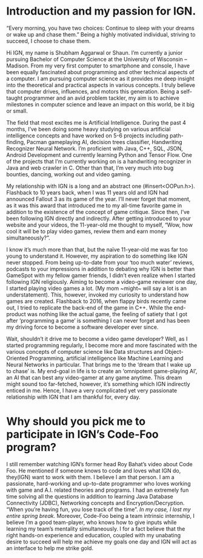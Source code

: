 # Introduction and my passion for IGN.  
“Every morning, you have two choices: Continue to sleep with your dreams or wake up and chase them.” Being a highly motivated individual, striving to succeed, I choose to chase them.

Hi IGN, my name is Shubham Aggarwal or Shaun. I’m currently a junior pursuing Bachelor of Computer Science at the University of Wisconsin – Madison. From my very first computer to smartphone and console, I have been equally fascinated about programming and other technical aspects of a computer. I am pursuing computer science as it provides me deep insight into the theoretical and practical aspects in various concepts. I truly believe that computer drives, influences, and motors this generation. Being a self-taught programmer and an avid problem tackler, my aim is to achieve milestones in computer science and leave an impact on this world, be it big or small.  

The field that most excites me is Artificial Intelligence. During the past 4 months, I’ve been doing some heavy studying on various artificial intelligence concepts and have worked on 5-6 projects including path-finding, Pacman gameplaying AI, decision trees classifier, Handwriting Recognizer Neural Network. I’m proficient with Java, C++, SQL, JSON, Android Development and currently learning Python and Tensor Flow. One of the projects that I’m currently working on is a handwriting recognizer in Java and web crawler in C. Other than that, I’m very much into bug bounties, dancing, working out and video gaming.

My relationship with IGN is a long and an abstract one (#insert<OOPun.h>). Flashback to 10 years back, when I was 11 years old and IGN had announced Fallout 3 as its game of the year. I’ll never forget that moment, as it was this award that introduced me to my all-time favorite game in addition to the existence of the concept of game critique. Since then, I’ve been following IGN directly and indirectly. After getting introduced to your website and your videos, the 11-year-old me thought to myself, “Wow, how cool it will be to play video games, review them and earn money simultaneously?”.

I know it’s much more than that, but the naïve 11-year-old me was far too young to understand it. However, my aspiration to do something like IGN never stopped. From being up-to-date from your ‘too much water’ reviews, podcasts to your impressions in addition to debating why IGN is better than GameSpot with my fellow gamer friends, I didn’t even realize when I started following IGN religiously. Aiming to become a video-game reviewer one day, I started playing video games a lot. (My mom ~might~ will say a lot is an understatement). This, however, invoked my curiosity to understand how games are created. Flashback to 2016, when flappy birds recently came out, I tried to replicate the back-end of the game in C++. While the end-product was nothing like the actual game, the feeling of satiety that I got after ‘programming a game’ is something I can never forget and has been my driving force to become a software developer ever since.

Wait, shouldn’t it drive me to become a video game developer? Well, as I started programming regularly, I become more and more fascinated with the various concepts of computer science like Data structures and Object-Oriented Programming, artificial intelligence like Machine Learning and Neural Networks in particular. 
That brings me to the ‘dream that I wake up to chase’ is. My end-goal in life is to create an ‘omnipotent game-playing AI’, an AI that can best any video-gamer at any game anytime. This dream might sound too far-fetched, however, it’s something which IGN indirectly enticed in me. Hence, I have a very complicated yet very passionate relationship with IGN that I am thankful for, every day. 

# Why should you pick me to participate in IGN’s Code-Foo program?  
I still remember watching IGN’s former head Roy Bahat’s video about Code Foo. He mentioned if someone knows to code and loves what IGN do, they(IGN) want to work with them. I believe I am that person. I am a passionate, hard-working and up-to-date programmer who loves working with game and A.I. related theories and programs. I had an extremely fun time solving all the questions in addition to learning Java Database Connectivity (JDBC), Networking concepts and Encryption/Decryption. “When you’re having fun, you lose track of the time”. *In my case, I lost my entire spring break.* Moreover, Code-Foo being a team intrinsic internship, I believe I’m a good team-player, who knows how to give inputs while learning my team’s mentality simultaneously. I for a fact believe that the right hands-on experience and education, coupled with my unabating desire to succeed will help me achieve my goals one day and IGN will act as an interface to help me strike gold.
